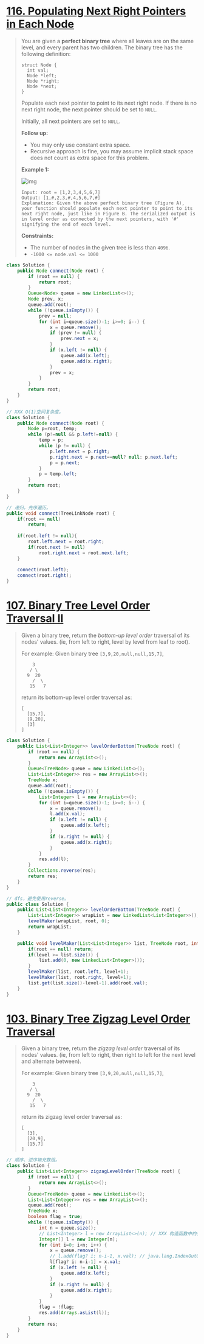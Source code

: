 # [116. Populating Next Right Pointers in Each Node](https://leetcode.com/problems/populating-next-right-pointers-in-each-node/)

> You are given a **perfect binary tree** where all leaves are on the same level, and every parent has two children. The binary tree has the following definition:
>
> ```
> struct Node {
>   int val;
>   Node *left;
>   Node *right;
>   Node *next;
> }
> ```
>
> Populate each next pointer to point to its next right node. If there is no next right node, the next pointer should be set to `NULL`.
>
> Initially, all next pointers are set to `NULL`.
>
>  
>
> **Follow up:**
>
> - You may only use constant extra space.
> - Recursive approach is fine, you may assume implicit stack space does not count as extra space for this problem.
>
>  
>
> **Example 1:**
>
> ![img](https://assets.leetcode.com/uploads/2019/02/14/116_sample.png)
>
> ```
> Input: root = [1,2,3,4,5,6,7]
> Output: [1,#,2,3,#,4,5,6,7,#]
> Explanation: Given the above perfect binary tree (Figure A), your function should populate each next pointer to point to its next right node, just like in Figure B. The serialized output is in level order as connected by the next pointers, with '#' signifying the end of each level.
> ```
>
>  
>
> **Constraints:**
>
> - The number of nodes in the given tree is less than `4096`.
> - `-1000 <= node.val <= 1000`

```java
class Solution {
    public Node connect(Node root) {
        if (root == null) {
            return root;
        }
        Queue<Node> queue = new LinkedList<>();
        Node prev, x;
        queue.add(root);
        while (!queue.isEmpty()) {
            prev = null;
            for (int i=queue.size()-1; i>=0; i--) {
                x = queue.remove();
                if (prev != null) {
                    prev.next = x;
                }
                if (x.left != null) {
                    queue.add(x.left);
                    queue.add(x.right);
                }
                prev = x;
            }
        }
        return root;
    }
}
```

```java
// XXX O(1)空间复杂度。
class Solution {
    public Node connect(Node root) {
        Node p=root, temp;
        while (p!=null && p.left!=null) {
            temp = p;
            while (p != null) {
                p.left.next = p.right;
                p.right.next = p.next==null? null: p.next.left;
                p = p.next;
            }
            p = temp.left;
        }
        return root;
    }
}
```

```java
// 递归，先序遍历。
public void connect(TreeLinkNode root) {
    if(root == null)
        return;
        
    if(root.left != null){
        root.left.next = root.right;
        if(root.next != null)
            root.right.next = root.next.left;
    }
    
    connect(root.left);
    connect(root.right);
}
```

# [107. Binary Tree Level Order Traversal II](https://leetcode.com/problems/binary-tree-level-order-traversal-ii/)

> Given a binary tree, return the *bottom-up level order* traversal of its nodes' values. (ie, from left to right, level by level from leaf to root).
>
> For example:
> Given binary tree `[3,9,20,null,null,15,7]`,
>
> ```
>     3
>    / \
>   9  20
>     /  \
>    15   7
> ```
>
> 
>
> return its bottom-up level order traversal as:
>
> ```
> [
>   [15,7],
>   [9,20],
>   [3]
> ]
> ```

```java
class Solution {
    public List<List<Integer>> levelOrderBottom(TreeNode root) {
        if (root == null) {
            return new ArrayList<>();
        }
        Queue<TreeNode> queue = new LinkedList<>();
        List<List<Integer>> res = new ArrayList<>();
        TreeNode x;
        queue.add(root);
        while (!queue.isEmpty()) {
            List<Integer> l = new ArrayList<>();
            for (int i=queue.size()-1; i>=0; i--) {
                x = queue.remove();
                l.add(x.val);
                if (x.left != null) {
                    queue.add(x.left);
                }
                if (x.right != null) {
                    queue.add(x.right);
                }
            }
            res.add(l);
        }
        Collections.reverse(res);
        return res;
    }
}
```

```java
// dfs，避免使用reverse。
public class Solution {
    public List<List<Integer>> levelOrderBottom(TreeNode root) {
        List<List<Integer>> wrapList = new LinkedList<List<Integer>>();
        levelMaker(wrapList, root, 0);
        return wrapList;
    }

    public void levelMaker(List<List<Integer>> list, TreeNode root, int level) {
        if(root == null) return;
        if(level >= list.size()) {
            list.add(0, new LinkedList<Integer>());
        }
        levelMaker(list, root.left, level+1);
        levelMaker(list, root.right, level+1);
        list.get(list.size()-level-1).add(root.val);
    }
}
```

# [103. Binary Tree Zigzag Level Order Traversal](https://leetcode.com/problems/binary-tree-zigzag-level-order-traversal/)

> Given a binary tree, return the *zigzag level order* traversal of its nodes' values. (ie, from left to right, then right to left for the next level and alternate between).
>
> For example:
> Given binary tree `[3,9,20,null,null,15,7]`,
>
> ```
>     3
>    / \
>   9  20
>     /  \
>    15   7
> ```
>
> 
>
> return its zigzag level order traversal as:
>
> ```
> [
>   [3],
>   [20,9],
>   [15,7]
> ]
> ```

```java
// 顺序、逆序填充数组。
class Solution {
    public List<List<Integer>> zigzagLevelOrder(TreeNode root) {
        if (root == null) {
            return new ArrayList<>();
        }
        Queue<TreeNode> queue = new LinkedList<>();
        List<List<Integer>> res = new ArrayList<>();
        queue.add(root);
        TreeNode x;
        boolean flag = true;
        while (!queue.isEmpty()) {
            int n = queue.size();
            // List<Integer> l = new ArrayList<>(n); // XXX 构造函数中的参数是容器的容量，而不是size。
            Integer[] l = new Integer[n];
            for (int i=0; i<n; i++) {
                x = queue.remove();
                // l.add(flag? i: n-i-1, x.val); // java.lang.IndexOutOfBoundsException: Index: 1, Size: 0
                l[flag? i: n-i-1] = x.val;
                if (x.left != null) {
                    queue.add(x.left);
                }
                if (x.right != null) {
                    queue.add(x.right);
                }
            }
            flag = !flag;
            res.add(Arrays.asList(l));
        }
        return res;
    }
}
```

